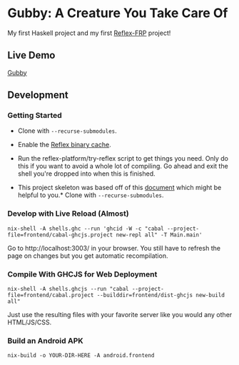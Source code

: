 # Gubby: A Creature You Take Care Of

My first Haskell project and my first [Reflex-FRP](https://reflex-frp.org/) project!

## Live Demo

[Gubby](https://wunderbrick.github.io/)

## Development

### Getting Started

* Clone with `--recurse-submodules`.

* Enable the [Reflex binary cache](https://github.com/reflex-frp/reflex-platform/blob/develop/notes/NixOS.md).

* Run the reflex-platform/try-reflex script to get things you need. Only do this if you want to avoid a whole lot of compiling. Go ahead and exit the shell you're dropped into when this is finished.

* This project skeleton was based off of this [document](https://github.com/reflex-frp/reflex-platform/blob/develop/docs/project-development.rst) which might be helpful to you.* Clone with `--recurse-submodules`.

### Develop with Live Reload (Almost)

`nix-shell -A shells.ghc --run 'ghcid -W -c "cabal --project-file=frontend/cabal-ghcjs.project new-repl all" -T Main.main'`

Go to http://localhost:3003/ in your browser. You still have to refresh the page on changes but you get automatic recompilation.

### Compile With GHCJS for Web Deployment

`nix-shell -A shells.ghcjs --run "cabal --project-file=frontend/cabal.project --builddir=frontend/dist-ghcjs new-build all"`

Just use the resulting files with your favorite server like you would any other HTML/JS/CSS.

### Build an Android APK

`nix-build -o YOUR-DIR-HERE -A android.frontend`
